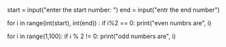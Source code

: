 start = input("enter the start number: ")
end = input("entr the end number")

for i in range(int(start), int(end)) :
 if i%2 == 0:
   print("even numbrs are", i)
   

for i in range(1,100):
  if i % 2 != 0:
      print("odd numbers are", i)
